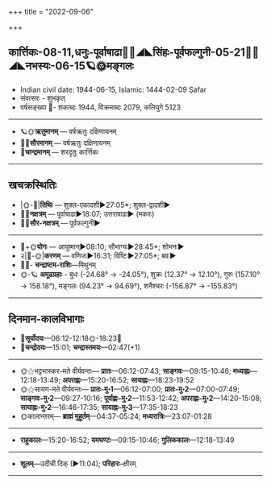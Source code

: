 +++
title = "2022-09-06"

+++
## कार्त्तिकः-08-11,धनुः-पूर्वाषाढा🌛🌌◢◣सिंहः-पूर्वफल्गुनी-05-21🌌🌞◢◣नभस्यः-06-15🪐🌞मङ्गलः
- Indian civil date: 1944-06-15, Islamic: 1444-02-09 Ṣafar
- संवत्सरः - शुभकृत्
- वर्षसङ्ख्या 🌛- शकाब्दः 1944, विक्रमाब्दः 2079, कलियुगे 5123
___________________
- 🪐🌞**ऋतुमानम्** — वर्षऋतुः दक्षिणायनम्
- 🌌🌞**सौरमानम्** — वर्षऋतुः दक्षिणायनम्
- 🌛**चान्द्रमानम्** — शरदृतुः कार्त्तिकः
___________________


## खचक्रस्थितिः
- |🌞-🌛|**तिथिः** — शुक्ल-एकादशी►27:05*; शुक्ल-द्वादशी►  
- 🌌🌛**नक्षत्रम्** — पूर्वाषाढा►18:07; उत्तराषाढा► (मकरः)  
- 🌌🌞**सौर-नक्षत्रम्** — पूर्वफल्गुनी►  
___________________
- 🌛+🌞**योगः** — आयुष्मान्►08:10; सौभाग्यः►28:45*; शोभनः►  
- २|🌛-🌞|**करणम्** — वणिजः►16:31; विष्टिः►27:05*; बवः►  
- 🌌🌛- **चन्द्राष्टम-राशिः**—मिथुनम्  
- 🌞-🪐 **अमूढग्रहाः** - बुधः (-24.68° → -24.05°), शुक्रः (12.37° → 12.10°), गुरुः (157.10° → 158.18°), मङ्गलः (94.23° → 94.69°), शनैश्चरः (-156.87° → -155.83°)
___________________


## दिनमान-कालविभागाः
- 🌅**सूर्योदयः**—06:12-12:18🌞️-18:23🌇  
- 🌛**चन्द्रोदयः**—15:01; **चन्द्रास्तमयः**—02:47(+1)  
___________________
- 🌞⚝भट्टभास्कर-मते वीर्यवन्तः— **प्रातः**—06:12-07:43; **साङ्गवः**—09:15-10:46; **मध्याह्नः**—12:18-13:49; **अपराह्णः**—15:20-16:52; **सायाह्नः**—18:23-19:52  
- 🌞⚝सायण-मते वीर्यवन्तः— **प्रातः-मु॰1**—06:12-07:00; **प्रातः-मु॰2**—07:00-07:49; **साङ्गवः-मु॰2**—09:27-10:16; **पूर्वाह्णः-मु॰2**—11:53-12:42; **अपराह्णः-मु॰2**—14:20-15:08; **सायाह्नः-मु॰2**—16:46-17:35; **सायाह्नः-मु॰3**—17:35-18:23  
- 🌞कालान्तरम्— **ब्राह्मं मुहूर्तम्**—04:37-05:24; **मध्यरात्रिः**—23:07-01:28  
___________________
- **राहुकालः**—15:20-16:52; **यमघण्टः**—09:15-10:46; **गुलिककालः**—12:18-13:49  
___________________
- **शूलम्**—उदीची दिक् (►11:04); **परिहारः**–क्षीरम्  
___________________
